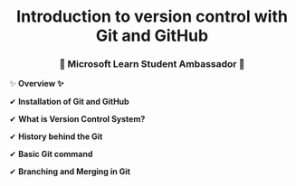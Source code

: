 <h1 align="center">Introduction to version control with Git and GitHub</h1>
<h3 align="center">🥇 Microsoft Learn Student Ambassador 🥇</h3>

 ✨ **Overview ✨**

 ✔ **Installation of Git and GitHub**

 ✔ **What is Version Control System?**

 ✔ **History behind the Git**

 ✔ **Basic Git command**

 ✔ **Branching and Merging in Git**

